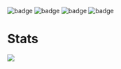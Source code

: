


![badge](https://img.shields.io/badge/Javascript-ffffff.svg?style=for-the-badge&logo=JavaScript&logoColor=ff8800&labelColor=ffffff)
![badge](https://img.shields.io/badge/html-ffffff.svg?style=for-the-badge&logo=HTML5&logoColor=ff8800&labelColor=ffffff)
![badge](https://img.shields.io/badge/CSS-ffffff.svg?style=for-the-badge&logo=CSS3&logoColor=00bfff&labelColor=ffffff)
![badge](https://img.shields.io/badge/Arduino-ffffff.svg?style=for-the-badge&logo=Arduino&logoColor=00ffcc&labelColor=ffffff)




# Stats
<p align"center">
  <img src="https://github-readme-stats.vercel.app/api/top-langs/?username=danieldavemena&layout=compact&theme=dark#gh-dark-mode-only"/>
</p>
